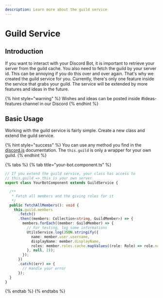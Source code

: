 ```yaml
---
description: Learn more about the guild service
---
```


# Guild Service

## Introduction

If you want to interact with your Discord Bot, it is important to retrieve your server from the guild cache. You also need to fetch the guild by your server id. This can be annoying if you do this over and over again. That's why we created the guild service for you. Currently, there's only one feature inside the service that grabs your guild. The service will be extended by more features and ideas in the future.

{% hint style="warning" %}
Wishes and ideas can be posted inside \#ideas-features channel in our Discord
{% endhint %}

## Basic Usage

Working with the guild service is fairly simple. Create a new class and extend the guild service.

{% hint style="success" %}
You can use any method you find in the [discord.js](https://discord.js.org/#/docs/main/stable/general/welcome) documentation. The `this.guild` is only a wrapper for your own guild.
{% endhint %}

{% tabs %}
{% tab title="your-bot.component.ts" %}
```typescript
// If you extend the guild service, your class has access to
// this.guild => this is your own server
export class YourBotComponent extends GuildService {

  /**
   * Fetch all members and the giving roles for it
   */
  public fetchAllMembers(): void {
    this.guild.members
      .fetch()
      .then((members: Collection<string, GuildMember>) => {
        members.forEach((member: GuildMember) => {
          // For testing, log some informations
          UtilsService.log(JSON.stringify({
            name: member.user.username,
            displayName: member.displayName,
            roles: member.roles.cache.mapValues((role: Role) => role.name)
          }, null, 2));
        });
      })
      .catch((err) => {
        // Handle your error
      });
  }
}
```
{% endtab %}
{% endtabs %}

